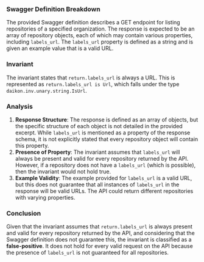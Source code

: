 ### Swagger Definition Breakdown
The provided Swagger definition describes a GET endpoint for listing repositories of a specified organization. The response is expected to be an array of repository objects, each of which may contain various properties, including `labels_url`. The `labels_url` property is defined as a string and is given an example value that is a valid URL.

### Invariant
The invariant states that `return.labels_url` is always a URL. This is represented as `return.labels_url is Url`, which falls under the type `daikon.inv.unary.string.IsUrl`. 

### Analysis
1. **Response Structure**: The response is defined as an array of objects, but the specific structure of each object is not detailed in the provided excerpt. While `labels_url` is mentioned as a property of the response schema, it is not explicitly stated that every repository object will contain this property.
2. **Presence of Property**: The invariant assumes that `labels_url` will always be present and valid for every repository returned by the API. However, if a repository does not have a `labels_url` (which is possible), then the invariant would not hold true.
3. **Example Validity**: The example provided for `labels_url` is a valid URL, but this does not guarantee that all instances of `labels_url` in the response will be valid URLs. The API could return different repositories with varying properties.

### Conclusion
Given that the invariant assumes that `return.labels_url` is always present and valid for every repository returned by the API, and considering that the Swagger definition does not guarantee this, the invariant is classified as a **false-positive**. It does not hold for every valid request on the API because the presence of `labels_url` is not guaranteed for all repositories.
